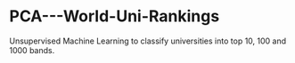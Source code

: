 # PCA---World-Uni-Rankings
Unsupervised Machine Learning to classify universities into top 10, 100 and 1000 bands.
